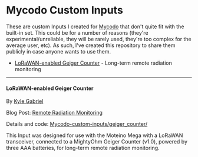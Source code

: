 # Mycodo Custom Inputs

These are custom Inputs I created for [Mycodo](https://github.com/kizniche/Mycodo) that don't quite fit with the built-in set. This could be for a number of reasons (they're experimental/unreliable, they will be rarely used, they're too complex for the average user, etc). As such, I've created this repository to share them publicly in case anyone wants to use them.

* [LoRaWAN-enabled Geiger Counter](#lorawan-enabled-geiger-counter) - Long-term remote radiation monitoring

---

#### LoRaWAN-enabled Geiger Counter

By [Kyle Gabriel](https://kylegabriel.com/)

Blog Post: [Remote Radiation Monitoring](https://kylegabriel.com/projects/2019/08/remote-radiation-monitoring.html)

Details and code: [Mycodo-custom-inputs/geiger_counter/](https://github.com/kizniche/Mycodo-custom-inputs/tree/master/geiger%20counter)

This Input was designed for use with the Moteino Mega with a LoRaWAN transceiver, connected to a MightyOhm Geiger Counter (v1.0), powered by three AAA batteries, for long-term remote radiation monitoring.
